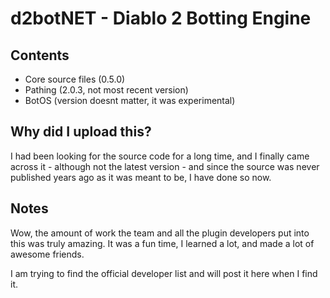 # d2botNET - Diablo 2 Botting Engine

## Contents
- Core source files (0.5.0)
- Pathing (2.0.3, not most recent version)
- BotOS (version doesnt matter, it was experimental)

## Why did I upload this?

I had been looking for the source code for a long time, and I finally came across it - although not the latest version - 
and since the source was never published years ago as it was meant to be, I have done
so now.

## Notes 

Wow, the amount of work the team and all the plugin developers put into this was truly amazing. It was a fun time, I learned a lot, and made a lot of awesome friends.

I am trying to find the official developer list and will post it here when I find it.
